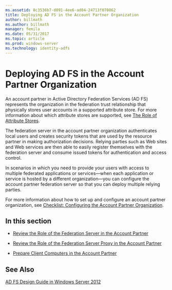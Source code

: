 ```yaml
---
ms.assetid: 8c3536b7-d091-4ee6-ad04-24713f070862
title: Deploying AD FS in the Account Partner Organization
author: billmath
ms.author: billmath
manager: femila
ms.date: 05/31/2017
ms.topic: article
ms.prod: windows-server
ms.technology: identity-adfs
---
```


# Deploying AD FS in the Account Partner Organization

An account partner in Active Directory Federation Services \(AD FS\) represents the organization in the federation trust relationship that physically stores user accounts in a supported attribute store. For more information about which attribute stores are supported, see [The Role of Attribute Stores](../../ad-fs/technical-reference/The-Role-of-Attribute-Stores.md).  
  
The federation server in the account partner organization authenticates local users and creates security tokens that are used by the resource partner in making authorization decisions. Relying parties such as Web sites and Web services are then able to easily register themselves with the federation server and consume issued tokens for authentication and access control.  
  
In scenarios in which you need to provide your users with access to multiple federated applications or services—when each application or service is hosted by a different organization—you can configure the account partner federation server so that you can deploy multiple relying parties.  
  
For more information about how to set up and configure an account partner organization, see [Checklist: Configuring the Account Partner Organization](../../ad-fs/deployment/Checklist--Configuring-the-Account-Partner-Organization.md).  
  
## In this section  
  
-   [Review the Role of the Federation Server in the Account Partner](Review-the-Role-of-the-Federation-Server-in-the-Account-Partner.md)  
  
-   [Review the Role of the Federation Server Proxy in the Account Partner](Review-the-Role-of-the-Federation-Server-Proxy-in-the-Account-Partner.md)  
  
-   [Prepare Client Computers in the Account Partner](Prepare-Client-Computers-in-the-Account-Partner.md)  
  
## See Also
[AD FS Design Guide in Windows Server 2012](AD-FS-Design-Guide-in-Windows-Server-2012.md)
